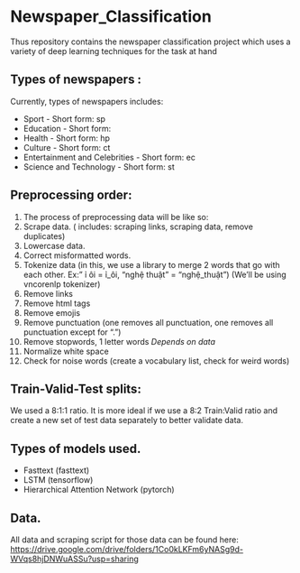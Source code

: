 # Newspaper_Classification
Thus repository contains the newspaper classification project which uses a variety of deep learning techniques for the task at hand

## Types of newspapers :
Currently, types of newspapers includes:
* Sport - Short form: sp 
* Education - Short form: 
* Health - Short form: hp
* Culture - Short form: ct
* Entertainment and Celebrities - Short form: ec
* Science and Technology - Short form: st 

## Preprocessing order:
1. The process of preprocessing data will be like so:
2. Scrape data. ( includes: scraping links, scraping data, remove duplicates)
3. Lowercase data.
4. Correct misformatted words. 
5. Tokenize data (in this, we use a library to merge 2 words that go with each other. Ex:” ỉ ôi = ỉ_ôi, “nghệ thuật” = “nghệ_thuật”) (We’ll be using vncorenlp tokenizer)
6. Remove links 
7. Remove html tags 
8. Remove emojis 
9. Remove punctuation (one removes all punctuation, one removes all punctuation except for “.”) 
10. Remove stopwords, 1 letter words *Depends on data*
11. Normalize white space
12. Check for noise words (create a vocabulary list, check for weird words)

## Train-Valid-Test splits:
We used a 8:1:1 ratio. It is more ideal if we use a 8:2 Train:Valid ratio and create a new set of test data separately to better validate data.

## Types of models used.
* Fasttext (fasttext)
* LSTM (tensorflow)
* Hierarchical Attention Network (pytorch)

## Data.

All data and scraping script for those data can be found here: https://drive.google.com/drive/folders/1Co0kLKFm6yNASg9d-WVqs8hjDNWuASSu?usp=sharing
